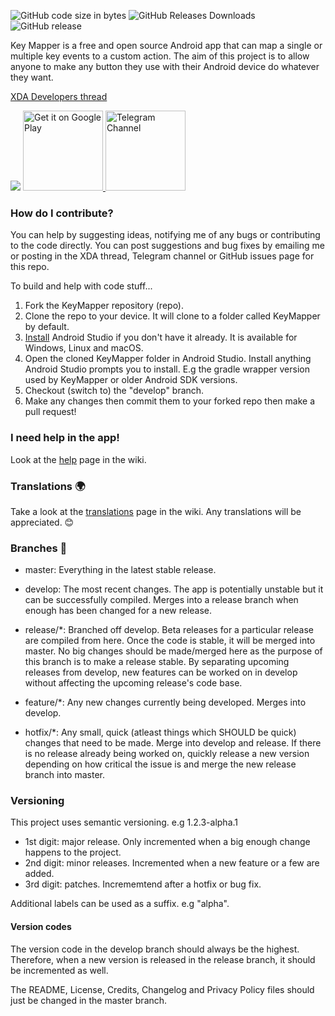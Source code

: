 ![GitHub code size in bytes](https://img.shields.io/github/languages/code-size/sds100/KeyMapper.svg)
![GitHub Releases Downloads](https://img.shields.io/github/downloads/sds100/keymapper/total.svg?label=GitHub%20Releases%20Downloads)
![GitHub release](https://img.shields.io/github/release/sds100/KeyMapper.svg)


Key Mapper is a free and open source Android app that can map a single or multiple key events to a custom action. The aim of this project is to allow anyone to make any button they use with their Android device do whatever they want.

[XDA Developers thread](https://forum.xda-developers.com/android/apps-games/app-keyboard-button-mapper-t3914005)  



![](app/src/main/res/mipmap-xxhdpi/ic_launcher_round.png?raw=true)
<a href='https://play.google.com/store/apps/details?id=io.github.sds100.keymapper&pcampaignid=MKT-Other-global-all-co-prtnr-py-PartBadge-Mar2515-1'><img alt='Get it on Google Play' src='https://play.google.com/intl/en_gb/badges/images/generic/en_badge_web_generic.png' height=128px/> </a> <a href='https://t.me/key_mapper'><img alt='Telegram Channel' src='https://telegram.org/img/t_logo.png' height=128px/> </a>

### How do I contribute?
You can help by suggesting ideas, notifying me of any bugs or contributing to the code directly. You can post suggestions and bug fixes by emailing me or posting in the XDA thread, Telegram channel or GitHub issues page for this repo.

To build and help with code stuff...
1. Fork the KeyMapper repository (repo).
2. Clone the repo to your device. It will clone to a folder called KeyMapper by default.
3. [Install](https://developer.android.com/studio/install) Android Studio if you don't have it already. It is available for Windows, Linux and macOS.
4. Open the cloned KeyMapper folder in Android Studio. Install anything Android Studio prompts you to install. E.g the gradle wrapper version used by KeyMapper or older Android SDK versions.
5. Checkout (switch to) the "develop" branch.
6. Make any changes then commit them to your forked repo then make a pull request!

### I need help in the app!
Look at the [help](https://github.com/sds100/KeyMapper/wiki/Help) page in the wiki.

### Translations 🌍
Take a look at the [translations](https://github.com/sds100/KeyMapper/wiki/Translate) page in the wiki. Any translations will be appreciated. 😊

### Branches 🌴
 - master: Everything in the latest stable release.
 - develop: The most recent changes. The app is potentially unstable but it can be successfully compiled. Merges into a release branch when enough has been changed for a new release.

 - release/*: Branched off develop. Beta releases for a particular release are compiled from here. Once the code is stable, it will be merged into master. No big changes should be made/merged here as the purpose of this branch is to make a release stable. By separating upcoming releases from develop, new features can be worked on in develop without affecting the upcoming release's code base.
 - feature/*: Any new changes currently being developed. Merges into develop.
 - hotfix/*: Any small, quick (atleast things which SHOULD be quick) changes that need to be made. Merge into develop and release. If there is no release already being worked on, quickly release a new version depending on how critical the issue is and merge the new release branch into master.

### Versioning
This project uses semantic versioning. e.g 1.2.3-alpha.1

- 1st digit: major release. Only incremented when a big enough change happens to the project.
- 2nd digit: minor releases. Incremented when a new feature or a few are added.
- 3rd digit: patches. Incrememtend after a hotfix or bug fix.

Additional labels can be used as a suffix. e.g "alpha".

#### Version codes
The version code in the develop branch should always be the highest. Therefore, when a new version is released in the release branch, it should be incremented as well.

The README, License, Credits, Changelog and Privacy Policy files should just be changed in the master branch.

